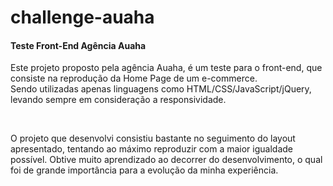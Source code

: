 # challenge-auaha

<h4>Teste Front-End Agência Auaha</h4>
<p>Este projeto proposto pela agência Auaha, é um teste para o front-end, que consiste na reprodução da Home Page de um e-commerce.
<br>Sendo utilizadas apenas linguagens como HTML/CSS/JavaScript/jQuery, levando sempre em consideração a responsividade.</p>
<br>
<p>O projeto que desenvolvi consistiu bastante no seguimento do layout apresentado, tentando ao máximo reproduzir com a maior igualdade possível.
Obtive muito aprendizado ao decorrer do desenvolvimento, o qual foi de grande importância para a evolução da minha experiência.</p>
